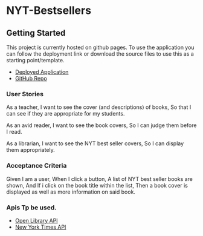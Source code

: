 # NYT-Bestsellers

## Getting Started

This project is currently hosted on github pages. To use the application you can follow the deployment link or download the source files to use this as a starting point/template.
* [Deployed Application](https://larafoster.github.io/NYT-Bestsellers/)
* [GitHub Repo](https://github.com/larafoster/NYT-Bestsellers)

### User Stories
As a teacher, 
I want to see the cover (and descriptions) of books, 
So that I can see if they are appropriate for my students. 

As an avid reader, 
I want to see the book covers,
So I can judge them before I read. 

As a librarian, 
I want to see the NYT best seller covers, 
So I can display them appropriately. 

### Acceptance Criteria 
Given I am a user, 
When I click a button, 
A list of NYT best seller books are shown, 
And If i click on the book title within the list, 
Then a book cover is displayed as well as more information on said book.

### Apis Tp be used. 
* [Open Library API](https://openlibrary.org/developers/api)
* [New York Times API](https://developer.nytimes.com/docs/books-product/1/overview)